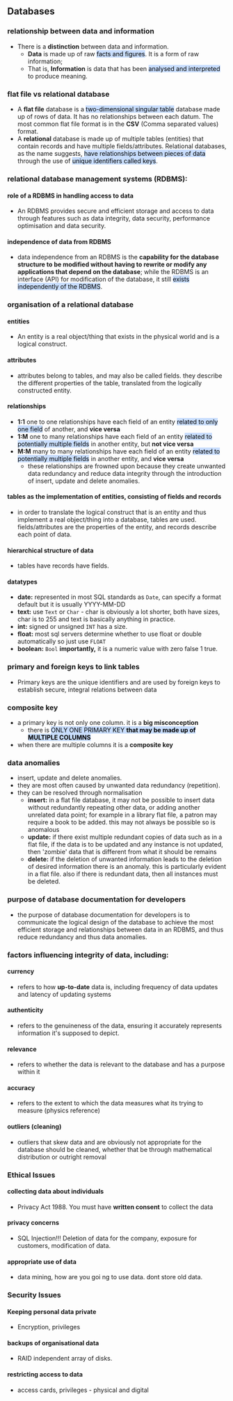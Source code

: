 ## Databases
### relationship between data and information
- There is a **distinction** between data and information. 
	- **Data** is made up of raw <mark style="background: #ADCCFFA6;">facts and figures</mark>. It is a form of raw information;
	- That is, **Information** is data that has been <mark style="background: #ADCCFFA6;">analysed and interpreted</mark> to produce meaning.

### flat file vs relational database
- A **flat file** database is a <mark style="background: #ADCCFFA6;">two-dimensional singular table</mark> database made up of rows of data. It has no relationships between each datum. The most common flat file format is in the **CSV** (Comma separated values) format.
- A **relational** database is made up of multiple tables (entities) that contain records and have multiple fields/attributes. Relational databases, as the name suggests, <mark style="background: #ADCCFFA6;">have relationships between pieces of data</mark> through the use of <mark style="background: #ADCCFFA6;">unique identifiers called keys</mark>.

### relational database management systems (RDBMS):
#### role of a RDBMS in handling access to data
- An RDBMS provides secure and efficient storage and access to data through features such as data integrity, data security, performance optimisation and data security.

#### independence of data from RDBMS
- data independence from an RDBMS is the **capability for the database structure to be modified without having to rewrite or modify any applications that depend on the database**; while the RDBMS is an interface (API) for modification of the database, it still <mark style="background: #ADCCFFA6;">exists independently of the RDBMS</mark>.

### organisation of a relational database
#### entities
- An entity is a real object/thing that exists in the physical world and is a logical construct.
#### attributes
- attributes belong to tables, and may also be called fields. they describe the different properties of the table, translated from the logically constructed entity.
#### relationships
- **1:1** one to one relationships have each field of an entity <mark style="background: #ADCCFFA6;">related to only one field</mark> of another, and **vice versa**
- **1:M** one to many relationships have each field of an entity <mark style="background: #ADCCFFA6;">related to potentially multiple fields</mark> in another entity, but **not vice versa**
- **M:M** many to many relationships have each field of an entity <mark style="background: #ADCCFFA6;">related to potentially multiple fields</mark> in another entity, and **vice versa**
	- these relationships are frowned upon because they create unwanted data redundancy and reduce data integrity through the introduction of insert, update and delete anomalies.
#### tables as the implementation of entities, consisting of fields and records
- in order to translate the logical construct that is an entity and thus implement a real object/thing into a database, tables are used. fields/attributes are the properties of the entity, and records describe each point of data.

#### hierarchical structure of data
- tables have records have fields.

#### datatypes
- **date:** represented in most SQL standards as `Date`, can specify a format default but it is usually YYYY-MM-DD
- **text:** use `Text` or `Char` - char is obviously a lot shorter, both have sizes, char is to 255 and text is basically anything in practice.
- **int:** signed or unsigned `INT` has a size.
- **float:** most sql servers determine whether to use float or double automatically so just use `FLOAT`
- **boolean:** `Bool` **importantly,** it is a numeric value with zero false 1 true.

### primary and foreign keys to link tables
- Primary keys are the unique identifiers and are used by foreign keys to establish secure, integral relations between data

### composite key
- a primary key is not only one column. it is a **big misconception**
	- there is <mark style="background: #ADCCFFA6;">ONLY ONE PRIMARY KEY **that may be made up of MULTIPLE COLUMNS**</mark>
- when there are multiple columns it is a **composite key**

### data anomalies
- insert, update and delete anomalies. 
- they are most often caused by unwanted data redundancy (repetition).
- they can be resolved through normalisation
	- **insert:** in a flat file database, it may not be possible to insert data without redundantly repeating other data, or adding another unrelated data point; for example in a library flat file, a patron may require a book to be added. this may not always be possible so is anomalous
	- **update:** if there exist multiple redundant copies of data such as in a flat file, if the data is to be updated and any instance is not updated, then 'zombie' data that is different from what it should be remains
	- **delete:** if the deletion of unwanted information leads to the deletion of desired information there is an anomaly. this is particularly evident in a flat file. also if there is redundant data, then all instances must be deleted.

### purpose of database documentation for developers
- the purpose of database documentation for developers is to communicate the logical design of the database to achieve the most efficient storage and relationships between data in an RDBMS, and thus reduce redundancy and thus data anomalies.

### factors influencing integrity of data, including:
#### currency
- refers to how **up-to-date** data is, including frequency of data updates and latency of updating systems
#### authenticity
- refers to the genuineness of the data, ensuring it accurately represents information it's supposed to depict.
#### relevance
- refers to whether the data is relevant to the database and has a purpose within it
#### accuracy
- refers to the extent to which the data measures what its trying to measure (physics reference)
#### outliers (cleaning)
- outliers that skew data and are obviously not appropriate for the database should be cleaned, whether that be through mathematical distribution or outright removal




### Ethical Issues
#### collecting data about individuals
- Privacy Act 1988. You must have **written consent** to collect the data
#### privacy concerns
- SQL Injection!!! Deletion of data for the company, exposure for customers, modification of data.
#### appropriate use of data
- data mining, how are you goi ng to use data. dont store old data.

### Security Issues
#### Keeping personal data private
- Encryption, privileges
#### backups of organisational data
- RAID independent array of disks.
#### restricting access to data
- access cards, privileges - physical and digital


